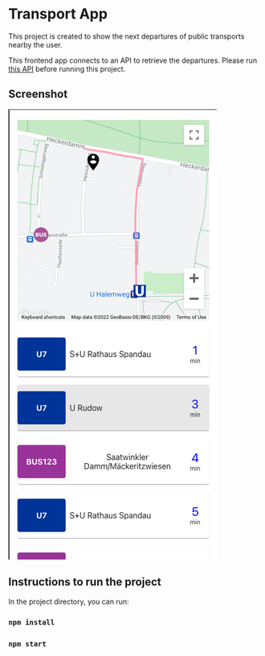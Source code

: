 # Transport App

This project is created to show the next departures of public transports nearby the user.

This frontend app connects to an API to retrieve the departures. Please run [this API](https://github.com/SumeyyeKayacan/public-transport-api) before running this project.

## Screenshot

![Screenshot](assets/screenshot.png?raw=true "Screenshot")

## Instructions to run the project

In the project directory, you can run:

### `npm install`

### `npm start`
